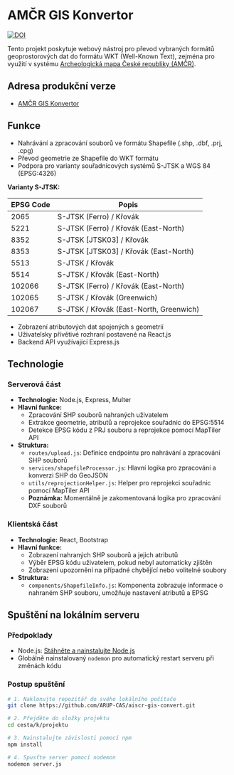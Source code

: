 # AMČR GIS Konvertor
[![DOI](https://zenodo.org/badge/832128788.svg)](https://zenodo.org/doi/10.5281/zenodo.13791113)

Tento projekt poskytuje webový nástroj pro převod vybraných formátů geoprostorových dat do formátu WKT (Well-Known Text), zejména pro využití v systému [Archeologická mapa České republiky (AMČR)](https://amcr-info.aiscr.cz/).

## Adresa produkční verze

- [AMČR GIS Konvertor](https://amcr-convert.aiscr.cz/)

## Funkce

- Nahrávání a zpracování souborů ve formátu Shapefile (.shp, .dbf, .prj, .cpg)
- Převod geometrie ze Shapefile do WKT formátu
- Podpora pro varianty souřadnicových systémů S-JTSK a WGS 84 (EPSG:4326)
  
**Varianty S-JTSK:**

| EPSG Code | Popis                                   |
|-----------|----------------------------------------|
| 2065      | S-JTSK (Ferro) / Křovák                |
| 5221      | S-JTSK (Ferro) / Křovák (East-North)   |
| 8352      | S-JTSK [JTSK03] / Křovák               |
| 8353      | S-JTSK [JTSK03] / Křovák (East-North)  |
| 5513      | S-JTSK / Křovák                        |
| 5514      | S-JTSK / Křovák (East-North)           |
| 102066    | S-JTSK (Ferro) / Křovák (East-North)   |
| 102065    | S-JTSK / Křovák (Greenwich)            |
| 102067    | S-JTSK / Křovák (East-North, Greenwich)|

- Zobrazení atributových dat spojených s geometrií
- Uživatelsky přívětivé rozhraní postavené na React.js
- Backend API využívající Express.js

## Technologie

### Serverová část
- **Technologie:** Node.js, Express, Multer
- **Hlavní funkce:**
  - Zpracování SHP souborů nahraných uživatelem
  - Extrakce geometrie, atributů a reprojekce souřadnic do EPSG:5514
  - Detekce EPSG kódu z PRJ souboru a reprojekce pomocí MapTiler API
- **Struktura:**
  - `routes/upload.js`: Definice endpointu pro nahrávání a zpracování SHP souborů
  - `services/shapefileProcessor.js`: Hlavní logika pro zpracování a konverzi SHP do GeoJSON
  - `utils/reprojectionHelper.js`: Helper pro reprojekci souřadnic pomocí MapTiler API
  - **Poznámka:** Momentálně je zakomentovaná logika pro zpracování DXF souborů

### Klientská část
- **Technologie:** React, Bootstrap
- **Hlavní funkce:**
  - Zobrazení nahraných SHP souborů a jejich atributů
  - Výběr EPSG kódu uživatelem, pokud nebyl automaticky zjištěn
  - Zobrazení upozornění na případné chybějící nebo volitelné soubory
- **Struktura:**
  - `components/ShapefileInfo.js`: Komponenta zobrazuje informace o nahraném SHP souboru, umožňuje nastavení atributů a EPSG

## Spuštění na lokálním serveru

### Předpoklady
- Node.js: [Stáhněte a nainstalujte Node.js](https://nodejs.org/)
- Globálně nainstalovaný `nodemon` pro automatický restart serveru při změnách kódu

### Postup spuštění

```bash
# 1. Naklonujte repozitář do svého lokálního počítače
git clone https://github.com/ARUP-CAS/aiscr-gis-convert.git

# 2. Přejděte do složky projektu
cd cesta/k/projektu

# 3. Nainstalujte závislosti pomocí npm
npm install

# 4. Spusťte server pomocí nodemon
nodemon server.js
